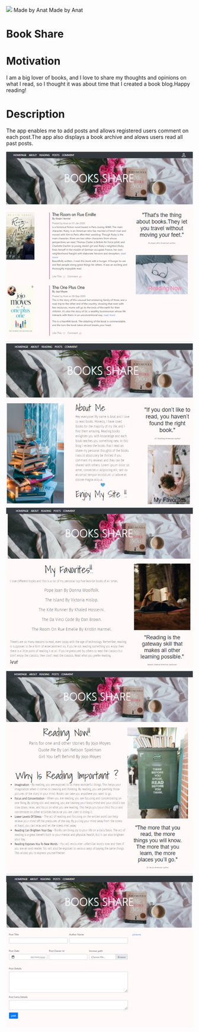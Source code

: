 <div id="container">
<div style="display:inline-block">
  <img src="https://img.icons8.com/office/80/000000/api.png"/>
  Made by Anat
</div>
<div style="display:inline-block; white-space:nowrap;">
   Made by Anat
</div>
 </div> 




# Book Share


  
# Motivation
  
I am a big lover of books, and I love to share my thoughts and opinions on what I read, so I thought it was about time that I created a book blog.Happy reading!
  
# Description

The app enables me to add posts and allows registered users comment on each post.The app also displays a book archive and alows users read all past posts.
  
![Image](main.jpg)
![Image](about.jpg)
![Image](favorites.jpg)
![Image](reading.jpg)
![Image](post.jpg)

